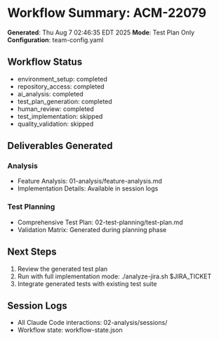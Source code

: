 # Workflow Summary: ACM-22079

**Generated**: Thu Aug  7 02:46:35 EDT 2025
**Mode**: Test Plan Only
**Configuration**: team-config.yaml

## Workflow Status
- environment_setup: completed
- repository_access: completed
- ai_analysis: completed
- test_plan_generation: completed
- human_review: completed
- test_implementation: skipped
- quality_validation: skipped

## Deliverables Generated

### Analysis
- Feature Analysis: 01-analysis/feature-analysis.md
- Implementation Details: Available in session logs

### Test Planning
- Comprehensive Test Plan: 02-test-planning/test-plan.md
- Validation Matrix: Generated during planning phase



## Next Steps

1. Review the generated test plan
2. Run with full implementation mode: ./analyze-jira.sh $JIRA_TICKET
3. Integrate generated tests with existing test suite



## Session Logs
- All Claude Code interactions: 02-analysis/sessions/
- Workflow state: workflow-state.json

